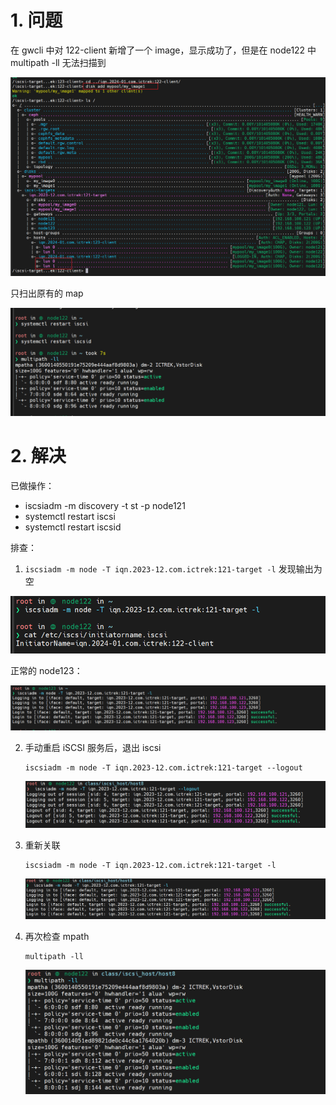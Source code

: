 # 1. 问题

在 gwcli 中对 122-client 新增了一个 image，显示成功了，但是在 node122 中 multipath -ll 无法扫描到

![1704177511346](image/initiator新增lun后无法发现/1704177511346.png)

只扫出原有的 map

![1704177613161](image/initiator新增lun后无法发现/1704177613161.png)

# 2. 解决

已做操作：

- iscsiadm -m discovery -t st -p node121
- systemctl restart iscsi
- systemctl restart iscsid


排查：

1. `iscsiadm -m node -T iqn.2023-12.com.ictrek:121-target -l` 发现输出为空

![1704177713931](image/initiator新增lun后无法发现/1704177713931.png)


正常的 node123：

![1704177853298](image/initiator新增lun后无法发现/1704177853298.png)


2. 手动重启 iSCSI 服务后，退出 iscsi
   ```
   iscsiadm -m node -T iqn.2023-12.com.ictrek:121-target --logout
   ```

    ![1704179821135](image/initiator新增lun后无法发现/1704179821135.png)


3. 重新关联
   ```
   iscsiadm -m node -T iqn.2023-12.com.ictrek:121-target -l
   ```

    ![1704179853208](image/initiator新增lun后无法发现/1704179853208.png)


4. 再次检查 mpath
   ```
   multipath -ll
   ```

    ![1704179889588](image/initiator新增lun后无法发现/1704179889588.png)
